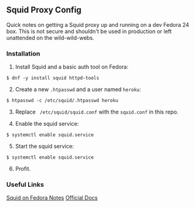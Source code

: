## Squid Proxy Config
Quick notes on getting a Squid proxy up and running on a dev Fedora 24 box. This is not secure and shouldn't be used in production or left unattended on the wild-wild-webs.

### Installation
1. Install Squid and a basic auth tool on Fedora:
```
$ dnf -y install squid httpd-tools
```

2. Create a new `.htpasswd` and a user named `heroku`:
```
$ htpasswd -c /etc/squid/.htpasswd heroku
```

3. Replace ` /etc/squid/squid.conf` with the `squid.conf` in this repo.

4. Enable the squid service:
```
$ systemctl enable squid.service
```

5. Start the squid service:
```
$ systemctl enable squid.service
```

6. Profit.

### Useful Links
[Squid on Fedora Notes](http://www.server-world.info/en/note?os=Fedora_24&p=squid&f=3)
[Official Docs](http://www.squid-cache.org/Doc/man/)
